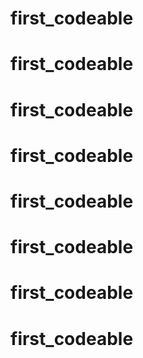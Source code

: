 # first_codeable
# first_codeable
# first_codeable
# first_codeable
# first_codeable
# first_codeable
# first_codeable
# first_codeable

